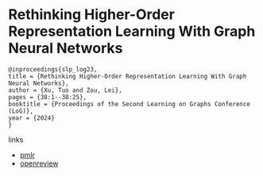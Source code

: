 # Rethinking Higher-Order Representation Learning With Graph Neural Networks

```
@inproceedings{slp_log23,
title = {Rethinking Higher-Order Representation Learning With Graph Neural Networks},
author = {Xu, Tuo and Zou, Lei},
pages = {38:1--38:25},
booktitle = {Proceedings of the Second Learning on Graphs Conference (LoG)},
year = {2024}
}
```

links
- [pmlr](https://proceedings.mlr.press/v231/xu24a.html)
- [openreview](https://openreview.net/forum?id=2OyoYw4InI)
